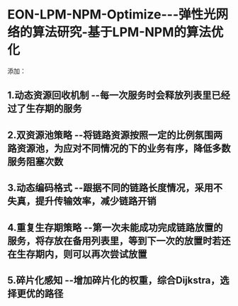 # EON-LPM-NPM-Optimize---弹性光网络的算法研究-基于LPM-NPM的算法优化


添加：
## 1.动态资源回收机制 --每一次服务时会释放列表里已经过了生存期的服务
## 2.双资源池策略 --将链路资源按照一定的比例氛围两路资源池，为应对不同情况的下的业务有序，降低多数服务阻塞次数
## 3.动态编码格式 --跟据不同的链路长度情况，采用不失真，提升传输效率，减少链路开销
## 4.重复生存期策略 --第一次未能成功完成链路放置的服务，将存放在备用列表里，等到下一次的放置时若还在生存期内，则可以再次尝试放置
## 5.碎片化感知 --增加碎片化的权重，综合Dijkstra，选择更优的路径
